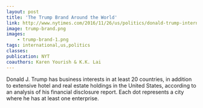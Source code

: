 ```yaml
---
layout: post
title: 'The Trump Brand Around the World'
link: http://www.nytimes.com/2016/11/26/us/politics/donald-trump-international-business.html
image: trump-brand.png
images:
    - trump-brand-1.png
tags: international,us,politics
classes:
publication: NYT
coauthors: Karen Yourish & K.K. Lai
---
```


Donald J. Trump has business interests in at least 20 countries, in addition to extensive
hotel and real estate holdings in the United States, according to an analysis of his
financial disclosure report. Each dot represents a city where he has at least one enterprise.

